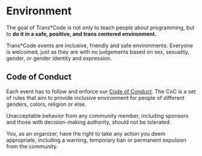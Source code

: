 # Environment

The goal of Trans*Code is not only to teach people about programming, but to __do it in a safe, positive, and trans centered environment.__

Trans*Code events are inclusive, friendly and safe environments. Everyone is welcomed, just as they are with no judgements based on sex, sexuality, gender, or gender identity and expression.


## Code of Conduct

Each event has to follow and enforce our [Code of Conduct](http://trans.tech/code-of-conduct/). The CoC is a set of rules that aim to provide inclusive environment for people of different genders, colors, religion or else.

Unacceptable behavior from any community member, including sponsors and those with decision-making authority, should not be tolerated.

You, as an organizer, have the right to take any action you deem appropriate, including a warning, temporary ban or permanent expulsion from the community.
